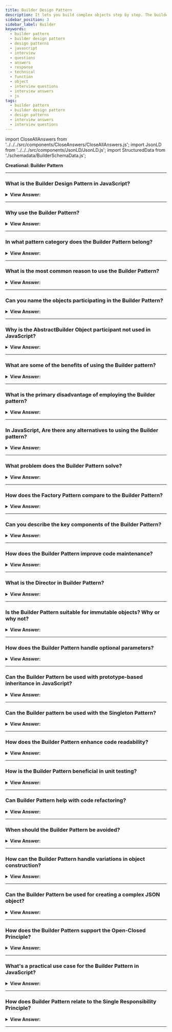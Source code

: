 ```yaml
---
title: Builder Design Pattern
description: It lets you build complex objects step by step. The builder pattern allows you to produce different object types and representations using the same builder code.
sidebar_position: 3
sidebar_label: Builder
keywords:
  - builder pattern
  - builder design pattern
  - design patterns
  - javascript
  - interview
  - questions
  - answers
  - response
  - technical
  - function
  - object
  - interview questions
  - interview answers
  - js
tags:
  - builder pattern
  - builder design pattern
  - design patterns
  - interview answers
  - interview questions
---
```


import CloseAllAnswers from '../../../src/components/CloseAnswers/CloseAllAnswers.js';
import JsonLD from '../../../src/components/JsonLD/JsonLD.js';
import StructuredData from './schemadata/BuilderSchemaData.js';

<JsonLD data={StructuredData} />

<head>
  <title>Builder Design Pattern | JavaScript Interview Questions</title>
</head>

**Creational: Builder Pattern**

<CloseAllAnswers />

---

### What is the Builder Design Pattern in JavaScript?

<details className='answer'>
  <summary>
    <strong>View Answer:</strong>
  </summary>
  <div>
  <div>
      <strong>Interview Response:</strong> The builder design pattern is a "creational" design pattern that separates the construction of complex objects from their representation, allowing for flexible and easy object creation.
    </div><br />
    <div>
      <strong>Technical Response:</strong> The Builder pattern is a design pattern that provides a flexible solution to the object construction problems. Instead of using numerous constructors, the builder pattern uses another object, a builder, that receives piece-by-piece input and completes the construction of a complex object.
    </div><br />
  <div><strong className="codeExample">Diagram:</strong><br /><br />

  <div></div>

<img src="/img/javascript-builder-pattern.jpg" /><br /><br />

**The objects participating in this pattern are:**

**Director** -- In example code: _Shop_

- uses the Builder's multi-step interface to build products

**Builder** -- _JavaScript does not use it._

- asserts a multi-step interface for the creation of a complex product

**ConcreteBuilder** -- In example code: _CarBuilder_ and _TruckBuilder_ are two examples of code.

- Implements the Builder interface with multiple steps
- Maintains the product's integrity during the assembly process
- offers the ability to retrieve the newly created product

**Products** -- In example code: _Car, Truck_

- represents the complicated objects that must get assembled

<br />

</div><br />
  <div><strong className="codeExample">Code Example:</strong><br /><br />

  <div></div>

The Builder pattern is a design pattern that provides a flexible solution to the object construction problems. Instead of using numerous constructors, the builder pattern uses another object, a builder, that receives piece-by-piece input and completes the construction of a complex object.

Here's a JavaScript example for the Builder pattern:

```javascript
class CarBuilder {
    constructor() {
        this.car = {};
    }

    setMake(make) {
        this.car.make = make;
        return this;
    }

    setModel(model) {
        this.car.model = model;
        return this;
    }

    setColor(color) {
        this.car.color = color;
        return this;
    }

    setYear(year) {
        this.car.year = year;
        return this;
    }

    build() {
        return this.car;
    }
}

// Usage
let builder = new CarBuilder();

let car = builder
    .setMake("Toyota")
    .setModel("Camry")
    .setColor("black")
    .setYear(2023)
    .build();

console.log(car); 
// Output: { make: 'Toyota', model: 'Camry', color: 'black', year: 2023 }
```

In this example, `CarBuilder` is the builder. It has a `setMake`, `setModel`, `setColor`, and `setYear` method for setting the make, model, color, and year of the car respectively. Each setter method returns `this` to allow for method chaining. The `build` method is used to return the final car object.

  </div>
  </div>
</details>

---

### Why use the Builder Pattern?

<details>
  <summary><strong>View Answer:</strong></summary>
  <div>
  <div><strong>Interview Response:</strong> The Builder Pattern enhances code readability and reduces complexity by handling complex object construction and maintaining control over object assembly.
  </div>
  </div>
</details>

---

### In what pattern category does the Builder Pattern belong?

<details>
  <summary>
    <strong>View Answer:</strong>
  </summary>
  <div>
    <div>
      <strong>Interview Response:</strong> The Builder Pattern belongs to the Creational design pattern category.
    </div>
  </div>
</details>

---

### What is the most common reason to use the Builder Pattern?

<details>
  <summary>
    <strong>View Answer:</strong>
  </summary>
  <div>
    <div>
      <strong>Interview Response:</strong> The most common reason to use the Builder Pattern is to create complex or composite objects with many configurable parameters, while improving code readability and maintainability.
    </div><br/>
    <div>
      <strong>Technical Response:</strong> The most common reason for using Builder is to make client code that creates complex objects that are simpler to comprehend. The client can still direct the Builder's actions without knowing how the actual work gets completed. Because the procedures involved are frequently repetitive and complex, builders frequently encapsulate the construction of Composite objects (another GoF design pattern).<br/><br/>It is usually the last step that returns the newly created object, making it simple for a Builder to participate in fluent interfaces where multiple method calls separated by dot operators get chained next to each other.
    </div>
  </div>
</details>

---

### Can you name the objects participating in the Builder Pattern?

<details>
  <summary>
    <strong>View Answer:</strong>
  </summary>
  <div>
    <div><strong>Interview Response:</strong> In the Builder Pattern, the main participants are the <strong>Builder</strong>, which provides an interface for constructing parts of a product; the <strong>ConcreteBuilder</strong>, which implements the builder's interface, constructs and assembles the product; the <strong>Director</strong>, which constructs the object using the Builder interface; and the <strong>Product</strong>, which represents the complex object being constructed.
    </div><br />
  <div><strong className="codeExample">Code Example:</strong><br /><br />

  <div></div>

```javascript
// Builder
class HouseBuilder {
    setDoorType() {}
    setWindowType() {}
    setFloorNumber() {}
    getHouse() {}
}

// Concrete Builder
class VillaBuilder extends HouseBuilder {
    constructor() {
        super();
        this.house = {};
    }

    setDoorType() {
        this.house.door = "Wooden Door";
        return this;
    }

    setWindowType() {
        this.house.window = "Big Window";
        return this;
    }

    setFloorNumber() {
        this.house.floor = 2;
        return this;
    }

    getHouse() {
        return this.house;
    }
}

// Director
class HouseDirector {
    constructHouse(builder) {
        return builder
            .setDoorType()
            .setWindowType()
            .setFloorNumber()
            .getHouse();
    }
}

// Usage
let director = new HouseDirector();
let house = director.constructHouse(new VillaBuilder());

console.log(house); // Output: { door: 'Wooden Door', window: 'Big Window', floor: 2 }
```

In this example:

**1. HouseBuilder** is the Builder, which defines an interface for creating parts of a house.

**2. VillaBuilder** is the ConcreteBuilder, which provides the implementation for the Builder. It builds and assembles the house.

**3. HouseDirector** is the Director, which constructs the house using the Builder's methods.

**4. The house** object is the Product, which represents the complex object being built.

---

:::note
Though the definition particularly mentions that an interface needs to be defined, we don’t have interfaces in Vanilla JavaScript. Therefore, we must implement it in a way that JavaScript translates into an interface.
:::

  </div>
  </div>
</details>

---

### Why is the AbstractBuilder Object participant not used in JavaScript?

<details>
  <summary>
    <strong>View Answer:</strong>
  </summary>
  <div>
    <div>
      <strong>Interview Response:</strong> In JavaScript, the AbstractBuilder object participant is not commonly used because JavaScript does not have interfaces like other object-oriented programming languages. Instead, function objects are used to implement the Builder pattern.
      </div>
  </div>
</details>

---

### What are some of the benefits of using the Builder pattern?

<details>
  <summary>
    <strong>View Answer:</strong>
  </summary>
  <div>
  <div>
      <strong>Interview Response:</strong> Some benefits of using the Builder pattern in JavaScript are: improved object creation flexibility, separation of concerns, and improved code maintainability and readability.
      </div><br/>
    <div>
      <strong>Technical Response:</strong> The builder pattern has several advantages, which can be summarized as follows.
      </div><br/>

<div></div>

- You may build items step by step, defer building phases, or perform them recursively.
- When creating different product representations, you can reuse the same construction code.
- Single Responsibility Principle. You may separate sophisticated building of code from the product's business logic.

<br />

  </div>
</details>

---

### What is the primary disadvantage of employing the Builder pattern?

<details>
  <summary>
    <strong>View Answer:</strong>
  </summary>
  <div>
    <div>
      <strong>Interview Response:</strong> The primary disadvantage of employing the Builder pattern in JavaScript is that it can lead to verbose code, especially when creating complex objects with many configurable parameters.
    </div>
  </div>
</details>

---

### In JavaScript, Are there any alternatives to using the Builder pattern?

<details>
  <summary>
    <strong>View Answer:</strong>
  </summary>
  <div>
    <div>
      <strong>Interview Response:</strong> There are several alternatives to using the Builder pattern in JavaScript, such as using factory functions, object literals, or constructor functions. The choice of pattern depends on the specific use case and requirements.
    </div>
  </div>
</details>

---

### What problem does the Builder Pattern solve?

<details>
  <summary><strong>View Answer:</strong></summary>
  <div>
  <div><strong>Interview Response:</strong> Builder Pattern solves the 'telescoping constructor' problem where a constructor with multiple parameters becomes difficult to manage.
  </div>
  <div><strong>Technical Response:</strong> The Builder Pattern addresses the problem of constructing complex objects step-by-step. It's particularly useful when an object must be created in multiple steps, or when an object's construction requires a large number of parameters or has a complex internal structure.
  </div><br />
  <div><strong className="codeExample">Code Example:</strong><br /><br />

  <div></div>

Consider a case where we have a `Pizza` class and we want to be able to customize a pizza with various toppings, size, crust type, etc. If we had to pass these properties in a constructor, it could quickly become unwieldy and prone to error. The Builder Pattern can help us in such a case:

```javascript
// Pizza Class
class Pizza {
    constructor(builder) {
        this.size = builder.size;
        this.cheese = builder.cheese;
        this.pepperoni = builder.pepperoni;
        this.bacon = builder.bacon;
    }
}

// Pizza Builder
class PizzaBuilder {
    constructor(size) {
        this.size = size;
    }

    addCheese() {
        this.cheese = true;
        return this;
    }

    addPepperoni() {
        this.pepperoni = true;
        return this;
    }

    addBacon() {
        this.bacon = true;
        return this;
    }

    build() {
        return new Pizza(this);
    }
}

// Usage
const pizza = new PizzaBuilder(12)
    .addCheese()
    .addPepperoni()
    .addBacon()
    .build();

console.log(pizza);
// Output: Pizza { size: 12, cheese: true, pepperoni: true, bacon: true }
```

In this example, we use a `PizzaBuilder` to build a `Pizza` object step by step, instead of passing all the parameters in a constructor. This makes the code more readable and easier to understand. Each method in `PizzaBuilder` returns `this`, which enables method chaining.

  </div>
  </div>
</details>

---

### How does the Factory Pattern compare to the Builder Pattern?

<details>
  <summary><strong>View Answer:</strong></summary>
  <div>
  <div><strong>Interview Response:</strong> The Factory Pattern creates an instance of several derived classes, and the Builder Pattern constructs a complex object step by step and returns the result.
  </div>
  </div>
</details>

---

### Can you describe the key components of the Builder Pattern?

<details>
  <summary><strong>View Answer:</strong></summary>
  <div>
  <div><strong>Interview Response:</strong> The key components of the Builder Pattern are the Builder interface, Concrete Builder, Director, and the Product. They handle the construction of complex objects step-by-step, simplifying the creation process.
  </div>
  </div>
</details>

---

### How does the Builder Pattern improve code maintenance?

<details>
  <summary><strong>View Answer:</strong></summary>
  <div>
  <div><strong>Interview Response:</strong> By separating the construction logic from the actual object, the Builder Pattern makes it easier to add new types of objects without disturbing existing code.
  </div>
  </div>
</details>

---

### What is the Director in Builder Pattern?

<details>
  <summary><strong>View Answer:</strong></summary>
  <div>
  <div><strong>Interview Response:</strong> The Director controls the order of construction steps. It knows which builder to use to get the desired object.
  </div><br />
  <div><strong className="codeExample">Code Example:</strong><br /><br />

  <div></div>

```js
class BurgerBuilder {
    constructor(size) {
        this.size = size;
        this.cheese = false;
        this.pepperoni = false;
        this.lettuce = false;
        this.tomato = false;
    }

    addCheese() {
        this.cheese = true;
        return this;
    }

    addPepperoni() {
        this.pepperoni = true;
        return this;
    }

    addLettuce() {
        this.lettuce = true;
        return this;
    }

    addTomato() {
        this.tomato = true;
        return this;
    }

    build() {
        return new Burger(this);
    }
}

class Burger {
    constructor(builder) {
        this.size = builder.size;
        this.cheese = builder.cheese || false;
        this.pepperoni = builder.pepperoni || false;
        this.lettuce = builder.lettuce || false;
        this.tomato = builder.tomato || false;
    }
}

// Director
class BurgerDirector {
    createCheeseBurger(builder) {
        return builder
            .addCheese()
            .addLettuce()
            .addTomato()
            .build();
    }
}

// Usage
const burgerBuilder = new BurgerBuilder(14);
const burgerDirector = new BurgerDirector();

const cheeseBurger = burgerDirector.createCheeseBurger(burgerBuilder);
console.log(cheeseBurger);
// Output: Burger { size: 14, cheese: true, pepperoni: false, lettuce: true, tomato: true }
```

  </div>
  </div>
</details>

---

### Is the Builder Pattern suitable for immutable objects? Why or why not?

<details>
  <summary><strong>View Answer:</strong></summary>
  <div>
  <div><strong>Interview Response:</strong> Yes, it is suitable. Builder Pattern allows setting all parameters in the constructor, resulting in the creation of an immutable object.
  </div>
  </div>
</details>

---

### How does the Builder Pattern handle optional parameters?

<details>
  <summary><strong>View Answer:</strong></summary>
  <div>
  <div><strong>Interview Response:</strong> It allows setting only required parameters, enabling it to handle optional parameters more conveniently than a lengthy constructor.
  </div>
  </div>
</details>

---

### Can the Builder Pattern be used with prototype-based inheritance in JavaScript?

<details>
  <summary><strong>View Answer:</strong></summary>
  <div>
  <div><strong>Interview Response:</strong> Yes, although JavaScript uses prototype-based inheritance, the Builder Pattern can be implemented effectively to construct complex objects.
  </div><br />
  <div><strong className="codeExample">Code Example:</strong><br /><br />

  <div></div>

```javascript
function Car() {
    this.color = 'red';
    this.doors = 4;
}

Car.prototype.setColor = function(color) {
    this.color = color;
    return this;
};

Car.prototype.setDoors = function(doors) {
    this.doors = doors;
    return this;
};

// Usage
var myCar = new Car();
myCar.setColor('blue').setDoors(2);

console.log(myCar);
// Output: Car { color: 'blue', doors: 2 }
```

In this example, we're using JavaScript's prototype-based inheritance to add the builder methods `setColor` and `setDoors` to instances of `Car`. We're also taking advantage of the ability to chain methods by returning `this` from each builder method. This allows us to set the color and number of doors on `myCar` in a fluent manner.

  </div>
  </div>
</details>

---

### Can the Builder pattern be used with the Singleton Pattern?

<details>
  <summary><strong>View Answer:</strong></summary>
  <div>
  <div><strong>Interview Response:</strong> Yes, it is possible to use the Builder Pattern in conjunction with the Singleton Pattern. The Singleton Pattern ensures that a class has only one instance and provides a global point of access to it.
  </div><br />
  <div><strong className="codeExample">Code Example:</strong><br /><br />

  <div></div>

Singleton: This is a singleton...

```js
class Singleton {
    constructor(data) {
        if (Singleton.instance) {
            return Singleton.instance;
        }
        Singleton.instance = this;
        this.data = data;
    }

    getData() {
        return this.data;
    }
}

// Usage
const singleton1 = new Singleton("Data 1");
console.log(singleton1.getData());  // Output: Data 1

const singleton2 = new Singleton("Data 2");
console.log(singleton2.getData());  // Output: Data 1

console.log(singleton1 === singleton2);  // Output: true
```

**Builder pattern be used with the Singleton Pattern:**

```javascript
class Database {
    constructor(builder) {
        this.host = builder.host;
        this.port = builder.port;
        this.username = builder.username;
        this.password = builder.password;
    }
}

class DatabaseBuilder {
    setHost(host) {
        this.host = host;
        return this;
    }

    setPort(port) {
        this.port = port;
        return this;
    }

    setUsername(username) {
        this.username = username;
        return this;
    }

    setPassword(password) {
        this.password = password;
        return this;
    }

    build() {
        if (!Database.instance) {
            Database.instance = new Database(this);
        }
        return Database.instance;
    }
}

// Usage
let builder = new DatabaseBuilder();
let database = builder.setHost("localhost")
                      .setPort(27017)
                      .setUsername("admin")
                      .setPassword("admin")
                      .build();

console.log(database);
// Output: Database { host: 'localhost', port: 27017, username: 'admin', password: 'admin' }
```

In this example, the `Database` class is a Singleton class that uses the `DatabaseBuilder` to configure its only instance. The `DatabaseBuilder` implements the Builder pattern to allow for step-by-step creation and configuration of the `Database` instance. The `build` method of `DatabaseBuilder` checks if `Database.instance` already exists before creating a new one, ensuring only one `Database` instance ever exists.

  </div>
  </div>
</details>

---

### How does the Builder Pattern enhance code readability?

<details>
  <summary><strong>View Answer:</strong></summary>
  <div>
  <div><strong>Interview Response:</strong> It breaks down the object creation process into smaller, more readable steps, and allows the creation of different kinds of objects using the same construction process.
  </div>
  </div>
</details>

---

### How is the Builder Pattern beneficial in unit testing?

<details>
  <summary><strong>View Answer:</strong></summary>
  <div>
  <div><strong>Interview Response:</strong> By isolating the construction of an object, the Builder Pattern enables easier and more precise control in unit testing scenarios.
  </div>
  </div>
</details>

---

### Can Builder Pattern help with code refactoring?

<details>
  <summary><strong>View Answer:</strong></summary>
  <div>
  <div><strong>Interview Response:</strong>  The Builder Pattern can significantly help with code refactoring, especially when dealing with constructors or functions that take many parameters. By separating construction from representation, it can help simplify code, making refactoring easier and be less error-prone.
  </div><br />
  <div><strong className="codeExample">Code Example:</strong><br /><br />

  <div></div>

Imagine you have a `User` class that takes a large number of parameters in its constructor.

```javascript
class User {
    constructor(firstName, lastName, age, address, phone, email) {
        this.firstName = firstName;
        this.lastName = lastName;
        this.age = age;
        this.address = address;
        this.phone = phone;
        this.email = email;
    }
}

// Usage
let user = new User("John", "Doe", 30, "123 Street", "1234567890", "john@example.com");
```

Over time, as the number of parameters increases, the constructor becomes more complicated, and it's easier to make a mistake when instantiating the class. By using the Builder Pattern, you can simplify the code and make it more readable:

```javascript
class UserBuilder {
    setName(firstName, lastName) {
        this.firstName = firstName;
        this.lastName = lastName;
        return this;
    }

    setAge(age) {
        this.age = age;
        return this;
    }

    setAddress(address) {
        this.address = address;
        return this;
    }

    setContact(phone, email) {
        this.phone = phone;
        this.email = email;
        return this;
    }

    build() {
        return new User(this);
    }
}

class User {
    constructor(builder) {
        this.firstName = builder.firstName;
        this.lastName = builder.lastName;
        this.age = builder.age;
        this.address = builder.address;
        this.phone = builder.phone;
        this.email = builder.email;
    }
}

// Usage
let user = new UserBuilder()
    .setName("John", "Doe")
    .setAge(30)
    .setAddress("123 Street")
    .setContact("1234567890", "john@example.com")
    .build();

console.log(user);
// Output: User { firstName: 'John', lastName: 'Doe', age: 30, address: '123 Street', phone: '1234567890', email: 'john@example.com' }
```

In this refactored example, the `UserBuilder` provides a fluent interface for creating a `User`. Each method of `UserBuilder` sets one or more properties and returns the builder object to allow for method chaining. The `build` method is used to return the final `User` object. This makes the code more maintainable, easier to read, and reduces the likelihood of mistakes when creating a `User`.

  </div>
  </div>
</details>

---

### When should the Builder Pattern be avoided?

<details>
  <summary><strong>View Answer:</strong></summary>
  <div>
  <div><strong>Interview Response:</strong> The Builder Pattern should be avoided when the object construction process is simple, or there aren't many parameters. Overuse can lead to unnecessary code complexity and may negatively impact performance.
  </div>
  </div>
</details>

---

### How can the Builder Pattern handle variations in object construction?

<details>
  <summary><strong>View Answer:</strong></summary>
  <div>
  <div><strong>Interview Response:</strong> The Builder Pattern handles variations by abstracting the construction process and allowing different implementations for each step, hence creating different representations of an object.
  </div>
  </div>
</details>

---

### Can the Builder Pattern be used for creating a complex JSON object?

<details>
  <summary><strong>View Answer:</strong></summary>
  <div>
  <div><strong>Interview Response:</strong> Yes, the Builder Pattern can be used to create a complex JSON object by defining different builders for different parts of the JSON object.
  </div><br />
  <div><strong className="codeExample">Code Example:</strong><br /><br />

  <div></div>

```javascript
class JsonObjectBuilder {
    constructor() {
        this.jsonObject = {};
    }

    addProperty(key, value) {
        this.jsonObject[key] = value;
        return this;
    }

    addNestedObject(key) {
        this.jsonObject[key] = new JsonObjectBuilder();
        return this.jsonObject[key];
    }

    build() {
        return JSON.stringify(this.jsonObject);
    }
}

// Usage
let jsonObjectBuilder = new JsonObjectBuilder();

jsonObjectBuilder
    .addProperty("name", "John")
    .addProperty("age", 30);

let addressBuilder = jsonObjectBuilder.addNestedObject("address");

addressBuilder
    .addProperty("street", "123 Street")
    .addProperty("city", "New York")
    .addProperty("state", "NY");

console.log(jsonObjectBuilder.build());
// Output: {"name":"John","age":30,"address":{"street":"123 Street","city":"New York","state":"NY"}}
```

In this example, the `JsonObjectBuilder` provides a fluent interface for creating a JSON object. The `addProperty` method adds a property to the JSON object, while the `addNestedObject` method adds a nested object, returning a new builder for that nested object. The `build` method returns the JSON string representation of the constructed object.

  </div>
  </div>
</details>

---

### How does the Builder Pattern support the Open-Closed Principle?

<details>
  <summary><strong>View Answer:</strong></summary>
  <div>
  <div><strong>Interview Response:</strong> By allowing addition of new steps in the object creation process without modifying the existing code, Builder Pattern supports the Open-Closed Principle.
  </div>
  </div>
</details>

---

### What's a practical use case for the Builder Pattern in JavaScript?

<details>
  <summary><strong>View Answer:</strong></summary>
  <div>
  <div><strong>Interview Response:</strong> A common use case is when creating complex DOM structures or large JSON objects where we need to ensure a specific build process.
  </div>
  </div>
</details>

---

### How does Builder Pattern relate to the Single Responsibility Principle?

<details>
  <summary><strong>View Answer:</strong></summary>
  <div>
  <div><strong>Interview Response:</strong> The Builder Pattern adheres to the Single Responsibility Principle as each builder is only responsible for the construction of a single type of object.
  </div>
  </div>
</details>

---
